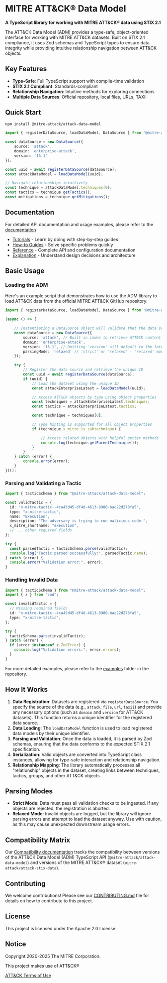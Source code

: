 # MITRE ATT&CK® Data Model

**A TypeScript library for working with MITRE ATT&CK® data using STIX 2.1**

The ATT&CK Data Model (ADM) provides a type-safe, object-oriented interface for working with MITRE ATT&CK datasets.
Built on STIX 2.1 compliance, it uses Zod schemas and TypeScript types to ensure data integrity while providing intuitive relationship navigation between ATT&CK objects.

## Key Features

- **Type-Safe**: Full TypeScript support with compile-time validation
- **STIX 2.1 Compliant**: Standards-compliant
- **Relationship Navigation**: Intuitive methods for exploring connections
- **Multiple Data Sources**: Official repository, local files, URLs, TAXII

## Quick Start

```bash
npm install @mitre-attack/attack-data-model
```

```typescript
import { registerDataSource, loadDataModel, DataSource } from '@mitre-attack/attack-data-model';

const dataSource = new DataSource({
    source: 'attack',
    domain: 'enterprise-attack',
    version: '15.1'
});

const uuid = await registerDataSource(dataSource);
const attackDataModel = loadDataModel(uuid);

// Navigate relationships intuitively
const technique = attackDataModel.techniques[0];
const tactics = technique.getTactics();
const mitigations = technique.getMitigations();
```

## Documentation

For detailed API documentation and usage examples, please refer to the [documentation](https://mitre-attack.github.io/attack-data-model/)

- [Tutorials](https://mitre-attack.github.io/attack-data-model/tutorials/) - Learn by doing with step-by-step guides
- [How-to Guides](https://mitre-attack.github.io/attack-data-model/how-to-guides/) - Solve specific problems quickly
- [Reference](https://mitre-attack.github.io/attack-data-model/reference/) - Complete API and configuration documentation
- [Explanation](https://mitre-attack.github.io/attack-data-model/explanation/) - Understand design decisions and architecture

## Basic Usage

### Loading the ADM

Here's an example script that demonstrates how to use the ADM library to load ATT&CK data from the official MITRE ATT&CK GitHub repository:

```typescript
import { registerDataSource, loadDataModel, DataSource } from '@mitre-attack/attack-data-model';

(async () => {

    // Instantiating a DataSource object will validate that the data source is accessible and readable
    const dataSource = new DataSource({
        source: 'attack', // Built-in index to retrieve ATT&CK content from the official MITRE ATT&CK STIX 2.1 GitHub repository
        domain: 'enterprise-attack',
        version: '15.1', // Omitting 'version' will default to the latest version available in the repository
        parsingMode: 'relaxed' // 'strict' or 'relaxed' - 'relaxed' mode will attempt to parse and serialize data even if it contains errors or warnings
    });

    try {
        // Register the data source and retrieve the unique ID
        const uuid = await registerDataSource(dataSource);
        if (uuid) {
            // Load the dataset using the unique ID
            const attackEnterpriseLatest = loadDataModel(uuid);

            // Access ATT&CK objects by type using object properties
            const techniques = attackEnterpriseLatest.techniques;
            const tactics = attackEnterpriseLatest.tactics;

            const technique = techniques[0];

            // Type hinting is supported for all object properties
            if (technique.x_mitre_is_subtechnique) {

                // Access related objects with helpful getter methods
                console.log(technique.getParentTechnique());
            }
        }
    } catch (error) {
        console.error(error);
    }
})();
```

### Parsing and Validating a Tactic

```typescript
import { tacticSchema } from "@mitre-attack/attack-data-model";

const validTactic = {
  id: "x-mitre-tactic--4ca45d45-df4d-4613-8980-bac22d278fa5",
  type: "x-mitre-tactic",
  name: "Execution",
  description: "The adversary is trying to run malicious code.",
  x_mitre_shortname: "execution",
  // ... other required fields
};

try {
  const parsedTactic = tacticSchema.parse(validTactic);
  console.log("Tactic parsed successfully:", parsedTactic.name);
} catch (error) {
  console.error("Validation error:", error);
}
```

### Handling Invalid Data

```typescript
import { tacticSchema } from "@mitre-attack/attack-data-model";
import { z } from "zod";

const invalidTactic = {
  // Missing required fields
  id: "x-mitre-tactic--4ca45d45-df4d-4613-8980-bac22d278fa5",
  type: "x-mitre-tactic",
};

try {
  tacticSchema.parse(invalidTactic);
} catch (error) {
  if (error instanceof z.ZodError) {
    console.log("Validation errors:", error.errors);
  }
}
```

For more detailed examples, please refer to the [examples](./examples/README.md) folder in the repository.

## How It Works

1. **Data Registration**: Datasets are registered via `registerDataSource`. You specify the source of the data (e.g., `attack`, `file`, `url`, `taxii`) and provide any necessary options (such as `domain` and `version` for ATT&CK datasets). This function returns a unique identifier for the registered data source.
2. **Data Loading**: The `loadDataModel` function is used to load registered data models by their unique identifier.
3. **Parsing and Validation**: Once the data is loaded, it is parsed by Zod schemas, ensuring that the data conforms to the expected STIX 2.1 specification.
4. **Serialization**: Valid objects are converted into TypeScript class instances, allowing for type-safe interaction and relationship navigation.
5. **Relationship Mapping**: The library automatically processes all "relationship" objects in the dataset, creating links between techniques, tactics, groups, and other ATT&CK objects.

## Parsing Modes

- **Strict Mode**: Data must pass all validation checks to be ingested. If any objects are rejected, the registration is aborted.
- **Relaxed Mode**: Invalid objects are logged, but the library will ignore parsing errors and attempt to load the dataset anyway. Use with caution, as this may cause unexpected downstream usage errors.

## Compatibility Matrix

Our [Compatibility documentation](https://mitre-attack.github.io/attack-data-model/explanation/versioning-philosophy) tracks the compatibility between versions of the ATT&CK Data Model (ADM) TypeScript API (`@mitre-attack/attack-data-model`) and versions of the MITRE ATT&CK® dataset (`mitre-attack/attack-stix-data`).

## Contributing

We welcome contributions! Please see our [CONTRIBUTING.md](./docs/CONTRIBUTING.md) file for details on how to contribute to this project.

## License

This project is licensed under the Apache 2.0 License.

## Notice

Copyright 2020-2025 The MITRE Corporation.

This project makes use of ATT&CK®

[ATT&CK Terms of Use](https://attack.mitre.org/resources/terms-of-use/)